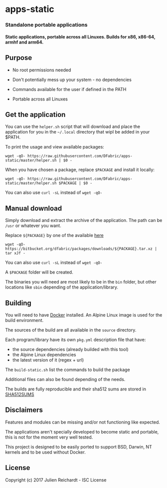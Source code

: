 # apps-static

### Standalone portable applications

#### Static applications, portable across all Linuxes. Builds for x86, x86-64, armhf and arm64.

## Purpose

- No root permissions needed

- Don't potentially mess up your system - no dependencies

- Commands available for the user if defined in the PATH

- Portable across all Linuxes

## Get the application

You can use the `helper.sh` script that will download and place the application for you in the `~/.local` directory that wipl be added in your $PATH.

To print the usage and view available packages:

`wget -qO- https://raw.githubusercontent.com/DFabric/apps-static/master/helper.sh | $0 -`

When you have chosen a package, replace `$PACKAGE` and install it locally:

`wget -qO- https://raw.githubusercontent.com/DFabric/apps-static/master/helper.sh $PACKAGE | $0 -`


You can also use `curl -sL` instead of `wget -qO-`


## Manual download

Simply download and extract the archive of the application. The path can be `/usr` or whatever you want.

Replace `${PACKAGE}` by one of the available [here](https://bitbucket.org/dfabric/packages/downloads/)

`wget -qO- https://bitbucket.org/dfabric/packages/downloads/${PACKAGE}.tar.xz | tar xJf -`

You can also use `curl -sL` instead of `wget -qO-`

A `$PACKAGE` folder will be created.

The binaries you will need are most likely to be in the `bin` folder, but other locations like `sbin` depending of the application/library.

## Building

You will need to have [Docker](https://www.docker.com/) installed. An Alpine Linux image is used for the build environment.

The sources of the build are all available in the `source` directory.

Each program/library have its own `pkg.yml` description file that have:
- the source dependencies (already builded with this tool)
- the Alpine Linux dependencies
- the latest version of it (regex + url)

The `build-static.sh` list the commands to build the package

Additional files can also be found depending of the needs.


The builds are fully reproducible and their sha512 sums are stored in [SHA512SUMS](https://bitbucket.org/dfabric/packages/downloads/SHA512SUMS)

## Disclaimers

Features and modules can be missing and/or not functioning like expected.

The applications aren't specially developed to become static and portable, this is not for the moment very well tested.

This project is designed to be easily ported to support BSD, Darwin, NT kernels and to be used without Docker.


## License

Copyright (c) 2017 Julien Reichardt - ISC License
